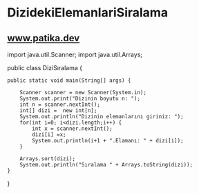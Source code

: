 # DizidekiElemanlariSiralama
www.patika.dev
----------------------------


import java.util.Scanner;
import java.util.Arrays;

public class DiziSıralama {

	public static void main(String[] args) {
		
		Scanner scanner = new Scanner(System.in);
		System.out.print("Dizinin boyutu n: ");
		int n = scanner.nextInt();
		int[] dizi =  new int[n];
		System.out.println("Dizinin elemanlarını giriniz: ");
		for(int i=0; i<dizi.length;i++) {
			int x = scanner.nextInt();
			dizi[i] =x;
			System.out.println(i+1 + ".Elamanı: " + dizi[i]);
		}
		
		Arrays.sort(dizi);
		System.out.println("Sıralama " + Arrays.toString(dizi));
	}

}
